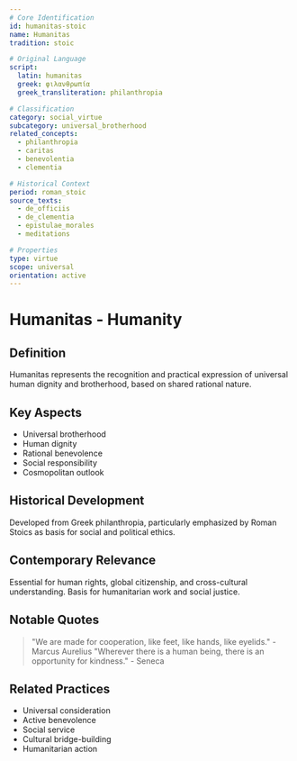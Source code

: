```yaml
---
# Core Identification
id: humanitas-stoic
name: Humanitas
tradition: stoic

# Original Language
script:
  latin: humanitas
  greek: φιλανθρωπία
  greek_transliteration: philanthropia

# Classification
category: social_virtue
subcategory: universal_brotherhood
related_concepts:
  - philanthropia
  - caritas
  - benevolentia
  - clementia

# Historical Context
period: roman_stoic
source_texts:
  - de_officiis
  - de_clementia
  - epistulae_morales
  - meditations

# Properties
type: virtue
scope: universal
orientation: active
---
```


# Humanitas - Humanity

## Definition
Humanitas represents the recognition and practical expression of universal human dignity and brotherhood, based on shared rational nature.

## Key Aspects
- Universal brotherhood
- Human dignity
- Rational benevolence
- Social responsibility
- Cosmopolitan outlook

## Historical Development
Developed from Greek philanthropia, particularly emphasized by Roman Stoics as basis for social and political ethics.

## Contemporary Relevance
Essential for human rights, global citizenship, and cross-cultural understanding. Basis for humanitarian work and social justice.

## Notable Quotes
> "We are made for cooperation, like feet, like hands, like eyelids." - Marcus Aurelius
> "Wherever there is a human being, there is an opportunity for kindness." - Seneca

## Related Practices
- Universal consideration
- Active benevolence
- Social service
- Cultural bridge-building
- Humanitarian action